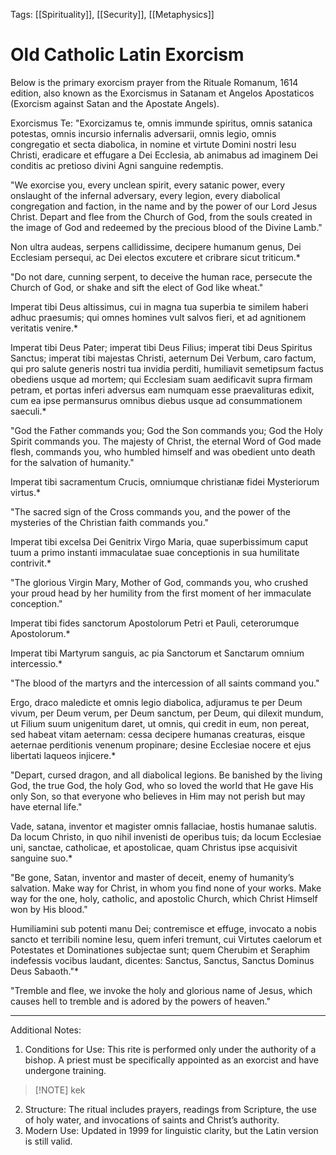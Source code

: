 Tags: [[Spirituality]], [[Security]], [[Metaphysics]]
# Old Catholic Latin Exorcism
Below is the primary exorcism prayer from the Rituale Romanum, 1614 edition, also known as the Exorcismus in Satanam et Angelos Apostaticos (Exorcism against Satan and the Apostate Angels).

Exorcismus Te:
"Exorcizamus te, omnis immunde spiritus, omnis satanica potestas, omnis incursio infernalis adversarii, omnis legio, omnis congregatio et secta diabolica, in nomine et virtute Domini nostri Iesu Christi, eradicare et effugare a Dei Ecclesia, ab animabus ad imaginem Dei conditis ac pretioso divini Agni sanguine redemptis.

"We exorcise you, every unclean spirit, every satanic power, every onslaught of the infernal adversary, every legion, every diabolical congregation and faction, in the name and by the power of our Lord Jesus Christ. Depart and flee from the Church of God, from the souls created in the image of God and redeemed by the precious blood of the Divine Lamb."

Non ultra audeas, serpens callidissime, decipere humanum genus, Dei Ecclesiam persequi, ac Dei electos excutere et cribrare sicut triticum.*

"Do not dare, cunning serpent, to deceive the human race, persecute the Church of God, or shake and sift the elect of God like wheat."

Imperat tibi Deus altissimus, cui in magna tua superbia te similem haberi adhuc praesumis; qui omnes homines vult salvos fieri, et ad agnitionem veritatis venire.*

Imperat tibi Deus Pater; imperat tibi Deus Filius; imperat tibi Deus Spiritus Sanctus; imperat tibi majestas Christi, aeternum Dei Verbum, caro factum, qui pro salute generis nostri tua invidia perditi, humiliavit semetipsum factus obediens usque ad mortem; qui Ecclesiam suam aedificavit supra firmam petram, et portas inferi adversus eam numquam esse praevalituras edixit, cum ea ipse permansurus omnibus diebus usque ad consummationem saeculi.*

"God the Father commands you; God the Son commands you; God the Holy Spirit commands you. The majesty of Christ, the eternal Word of God made flesh, commands you, who humbled himself and was obedient unto death for the salvation of humanity."

Imperat tibi sacramentum Crucis, omniumque christianæ fidei Mysteriorum virtus.*

"The sacred sign of the Cross commands you, and the power of the mysteries of the Christian faith commands you."

Imperat tibi excelsa Dei Genitrix Virgo Maria, quae superbissimum caput tuum a primo instanti immaculatae suae conceptionis in sua humilitate contrivit.*

"The glorious Virgin Mary, Mother of God, commands you, who crushed your proud head by her humility from the first moment of her immaculate conception."

Imperat tibi fides sanctorum Apostolorum Petri et Pauli, ceterorumque Apostolorum.*

Imperat tibi Martyrum sanguis, ac pia Sanctorum et Sanctarum omnium intercessio.*

"The blood of the martyrs and the intercession of all saints command you."

Ergo, draco maledicte et omnis legio diabolica, adjuramus te per Deum vivum, per Deum verum, per Deum sanctum, per Deum, qui dilexit mundum, ut Filium suum unigenitum daret, ut omnis, qui credit in eum, non pereat, sed habeat vitam aeternam: cessa decipere humanas creaturas, eisque aeternae perditionis venenum propinare; desine Ecclesiae nocere et ejus libertati laqueos injicere.*

"Depart, cursed dragon, and all diabolical legions. Be banished by the living God, the true God, the holy God, who so loved the world that He gave His only Son, so that everyone who believes in Him may not perish but may have eternal life."

Vade, satana, inventor et magister omnis fallaciae, hostis humanae salutis. Da locum Christo, in quo nihil invenisti de operibus tuis; da locum Ecclesiae uni, sanctae, catholicae, et apostolicae, quam Christus ipse acquisivit sanguine suo.*

"Be gone, Satan, inventor and master of deceit, enemy of humanity’s salvation. Make way for Christ, in whom you find none of your works. Make way for the one, holy, catholic, and apostolic Church, which Christ Himself won by His blood."

Humiliamini sub potenti manu Dei; contremisce et effuge, invocato a nobis sancto et terribili nomine Iesu, quem inferi tremunt, cui Virtutes caelorum et Potestates et Dominationes subjectae sunt; quem Cherubim et Seraphim indefessis vocibus laudant, dicentes: Sanctus, Sanctus, Sanctus Dominus Deus Sabaoth."*

"Tremble and flee, we invoke the holy and glorious name of Jesus, which causes hell to tremble and is adored by the powers of heaven."

---

Additional Notes:
1. Conditions for Use: This rite is performed only under the authority of a bishop. A priest must be specifically appointed as an exorcist and have undergone training.
> [!NOTE] kek
2. Structure: The ritual includes prayers, readings from Scripture, the use of holy water, and invocations of saints and Christ’s authority.
3. Modern Use: Updated in 1999 for linguistic clarity, but the Latin version is still valid.
